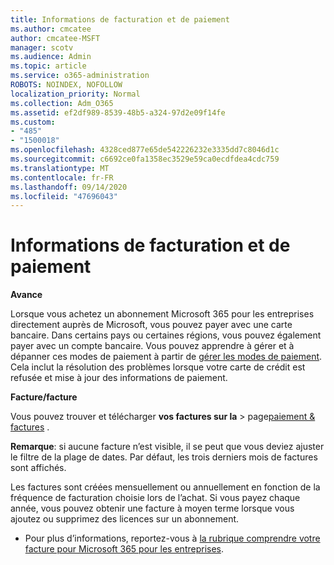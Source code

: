 ```yaml
---
title: Informations de facturation et de paiement
ms.author: cmcatee
author: cmcatee-MSFT
manager: scotv
ms.audience: Admin
ms.topic: article
ms.service: o365-administration
ROBOTS: NOINDEX, NOFOLLOW
localization_priority: Normal
ms.collection: Adm_O365
ms.assetid: ef2df989-8539-48b5-a324-97d2e09f14fe
ms.custom:
- "485"
- "1500018"
ms.openlocfilehash: 4328ced877e65de542226232e3335dd7c8046d1c
ms.sourcegitcommit: c6692ce0fa1358ec3529e59ca0ecdfdea4cdc759
ms.translationtype: MT
ms.contentlocale: fr-FR
ms.lasthandoff: 09/14/2020
ms.locfileid: "47696043"
---
```

# <a name="invoice-and-payment-information"></a>Informations de facturation et de paiement

**Avance**

Lorsque vous achetez un abonnement Microsoft 365 pour les entreprises directement auprès de Microsoft, vous pouvez payer avec une carte bancaire.  Dans certains pays ou certaines régions, vous pouvez également payer avec un compte bancaire.  Vous pouvez apprendre à gérer et à dépanner ces modes de paiement à partir de [gérer les modes de paiement](https://docs.microsoft.com/microsoft-365/commerce/billing-and-payments/manage-payment-methods). Cela inclut la résolution des problèmes lorsque votre carte de crédit est refusée et mise à jour des informations de paiement.

**Facture/facture**

Vous pouvez trouver et télécharger **vos factures sur la**  >  page[paiement & factures](https://go.microsoft.com/fwlink/p/?linkid=848039) .  

**Remarque**: si aucune facture n’est visible, il se peut que vous deviez ajuster le filtre de la plage de dates.  Par défaut, les trois derniers mois de factures sont affichés.

Les factures sont créées mensuellement ou annuellement en fonction de la fréquence de facturation choisie lors de l’achat.  Si vous payez chaque année, vous pouvez obtenir une facture à moyen terme lorsque vous ajoutez ou supprimez des licences sur un abonnement.

- Pour plus d’informations, reportez-vous à [la rubrique comprendre votre facture pour Microsoft 365 pour les entreprises](https://docs.microsoft.com/microsoft-365/commerce/billing-and-payments/understand-your-invoice2).